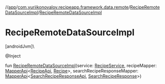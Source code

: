 //[app](../../../index.md)/[com.yuriikonovalov.recipeapp.framework.data.remote](../index.md)/[RecipeRemoteDataSourceImpl](index.md)/[RecipeRemoteDataSourceImpl](-recipe-remote-data-source-impl.md)

# RecipeRemoteDataSourceImpl

[androidJvm]\

@Inject

fun [RecipeRemoteDataSourceImpl](-recipe-remote-data-source-impl.md)(service: [RecipeService](../../com.yuriikonovalov.recipeapp.framework.data.remote.service/-recipe-service/index.md), recipeMapper: [MapperApi](../../com.yuriikonovalov.recipeapp.framework.data.remote.mapper/-mapper-api/index.md)&lt;[RecipeApi](../../com.yuriikonovalov.recipeapp.framework.data.remote.model/-recipe-api/index.md), [Recipe](../../com.yuriikonovalov.recipeapp.application.entities/-recipe/index.md)&gt;, searchRecipeResponseMapper: [MapperApi](../../com.yuriikonovalov.recipeapp.framework.data.remote.mapper/-mapper-api/index.md)&lt;[SearchRecipeResponseApi](../../com.yuriikonovalov.recipeapp.framework.data.remote.model/-search-recipe-response-api/index.md), [SearchRecipeResponse](../../com.yuriikonovalov.recipeapp.application.entities/-search-recipe-response/index.md)&gt;)
